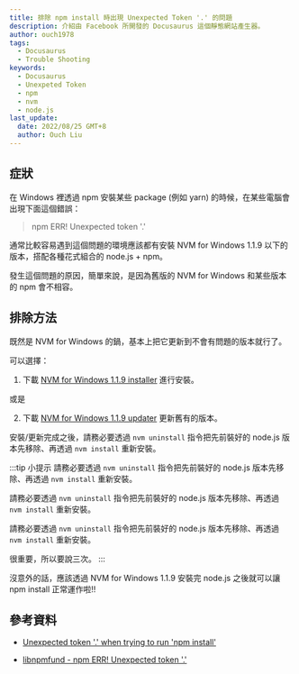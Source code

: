 ```yaml
---
title: 排除 npm install 時出現 Unexpected Token '.' 的問題
description: 介紹由 Facebook 所開發的 Docusaurus 這個靜態網站產生器。
author: ouch1978
tags:
  - Docusaurus
  - Trouble Shooting
keywords:
  - Docusaurus
  - Unexpeted Token
  - npm
  - nvm
  - node.js
last_update:
  date: 2022/08/25 GMT+8
  author: Ouch Liu
---
```


## 症狀

在 Windows 裡透過 npm 安裝某些 package (例如 yarn) 的時候，在某些電腦會出現下面這個錯誤：

> npm ERR! Unexpected token '.'

通常比較容易遇到這個問題的環境應該都有安裝 NVM for Windows 1.1.9 以下的版本，搭配各種花式組合的 node.js + npm。

發生這個問題的原因，簡單來說，是因為舊版的 NVM for Windows 和某些版本的 npm 會不相容。

## 排除方法

既然是 NVM for Windows 的鍋，基本上把它更新到不會有問題的版本就行了。

可以選擇：

1. 下載 [NVM for Windows 1.1.9 installer](https://github.com/coreybutler/nvm-windows/releases/download/1.1.9/nvm-setup.exe "NVM for Windows 1.1.9 installer") 進行安裝。

或是

2. 下載 [NVM for Windows 1.1.9 updater](https://github.com/coreybutler/nvm-windows/releases/download/1.1.9/nvm-update.zip "NVM for Windows 1.1.9 updater") 更新舊有的版本。

安裝/更新完成之後，請務必要透過 `nvm uninstall` 指令把先前裝好的 node.js 版本先移除、再透過 `nvm install` 重新安裝。

:::tip 小提示
請務必要透過 `nvm uninstall` 指令把先前裝好的 node.js 版本先移除、再透過 `nvm install` 重新安裝。

請務必要透過 `nvm uninstall` 指令把先前裝好的 node.js 版本先移除、再透過 `nvm install` 重新安裝。

請務必要透過 `nvm uninstall` 指令把先前裝好的 node.js 版本先移除、再透過 `nvm install` 重新安裝。

很重要，所以要說三次。
:::

沒意外的話，應該透過 NVM for Windows 1.1.9 安裝完 node.js 之後就可以讓 npm install 正常運作啦!!

## 參考資料

- [Unexpected token '.' when trying to run 'npm install'](https://stackoverflow.com/questions/70958371/unexpected-token-when-trying-to-run-npm-install "Unexpected token '.' when trying to run 'npm install'")

- [libnpmfund - npm ERR! Unexpected token '.'](https://github.com/coreybutler/nvm-windows/issues/814 "libnpmfund - npm ERR! Unexpected token '.'")
